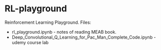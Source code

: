 # RL-playground
Reinforcement Learning Playground.
Files:
* rl_playground.ipynb - notes of reading MEAB book.
* Deep_Convolutional_Q_Learning_for_Pac_Man_Complete_Code.ipynb - udemy course lab
